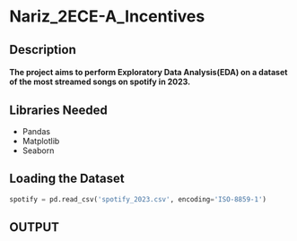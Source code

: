 # Nariz_2ECE-A_Incentives

## Description
#### The project aims to perform Exploratory Data Analysis(EDA) on a dataset of the most streamed songs on spotify in 2023.

## Libraries Needed
* Pandas
* Matplotlib
* Seaborn

## Loading the Dataset
```python
spotify = pd.read_csv('spotify_2023.csv', encoding='ISO-8859-1')
```
## OUTPUT
```output

